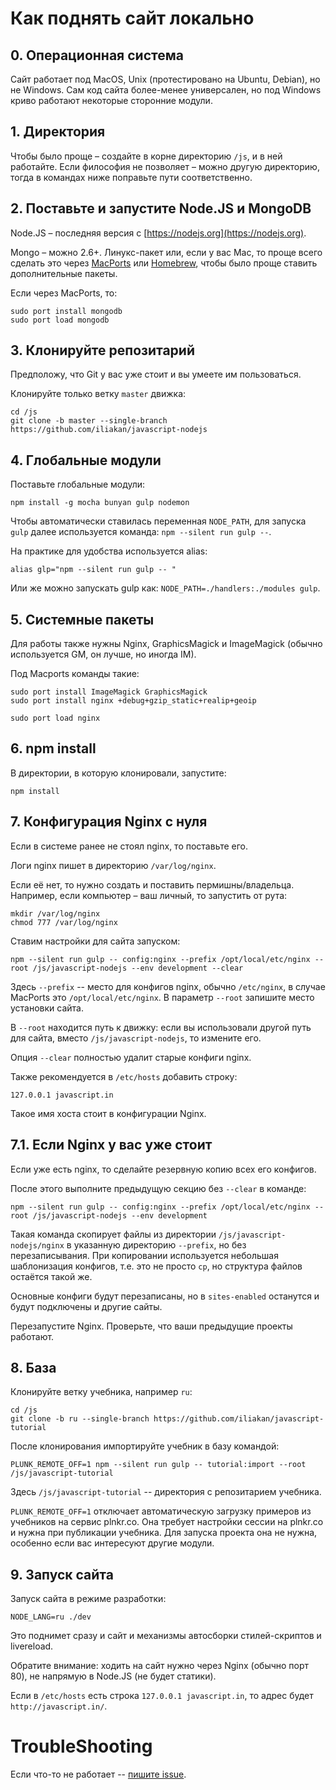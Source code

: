 
# Как поднять сайт локально

## 0. Операционная система

Сайт работает под MacOS, Unix (протестировано на Ubuntu, Debian), но не Windows. Сам код сайта более-менее универсален, но под Windows криво работают некоторые сторонние модули.

## 1. Директория

Чтобы было проще – создайте в корне директорию `/js`, и в ней работайте.
Если философия не позволяет – можно другую директорию, тогда в командах ниже поправьте пути соответственно.

## 2. Поставьте и запустите Node.JS и MongoDB

Node.JS – последняя версия с [https://nodejs.org](https://nodejs.org).

Mongo – можно 2.6+. Линукс-пакет или, если у вас Mac, то проще всего сделать это через [MacPorts](http://www.macports.org/install.php) или [Homebrew](http://brew.sh), чтобы было проще ставить дополнительные пакеты.

Если через MacPorts, то:
```
sudo port install mongodb
sudo port load mongodb
```

## 3. Клонируйте репозитарий

Предположу, что Git у вас уже стоит и вы умеете им пользоваться.

Клонируйте только ветку `master` движка:
```
cd /js
git clone -b master --single-branch https://github.com/iliakan/javascript-nodejs
```


## 4. Глобальные модули

Поставьте глобальные модули:

```
npm install -g mocha bunyan gulp nodemon
```

Чтобы автоматически ставилась переменная `NODE_PATH`, для запуска `gulp` далее используется команда: `npm --silent run gulp --`.

На практике для удобства используется alias:
```
alias glp="npm --silent run gulp -- "
```

Или же можно запускать gulp как: `NODE_PATH=./handlers:./modules gulp`.

## 5. Системные пакеты

Для работы также нужны Nginx, GraphicsMagick и ImageMagick (обычно используется GM, он лучше, но иногда IM).

Под Macports команды такие:

```
sudo port install ImageMagick GraphicsMagick
sudo port install nginx +debug+gzip_static+realip+geoip

sudo port load nginx
```

## 6. npm install

В директории, в которую клонировали, запустите:

```
npm install
```

## 7. Конфигурация Nginx с нуля

Если в системе ранее не стоял nginx, то поставьте его.

Логи nginx пишет в директорию `/var/log/nginx`.

Если её нет, то нужно создать и поставить пермишны/владельца. Например, если компьютер – ваш личный, то запустить от рута:
```
mkdir /var/log/nginx
chmod 777 /var/log/nginx
```

Cтавим настройки для сайта запуском:
```
npm --silent run gulp -- config:nginx --prefix /opt/local/etc/nginx --root /js/javascript-nodejs --env development --clear
```

Здесь `--prefix` -- место для конфигов nginx, обычно `/etc/nginx`, в случае MacPorts это `/opt/local/etc/nginx`.
В параметр `--root` запишите место установки сайта.

В `--root` находится путь к движку: если вы использовали другой путь для сайта, вместо `/js/javascript-nodejs`, то измените его.

Опция `--clear` полностью удалит старые конфиги nginx.

Также рекомендуется в `/etc/hosts` добавить строку:
```
127.0.0.1 javascript.in
```

Такое имя хоста стоит в конфигурации Nginx.

## 7.1. Если Nginx у вас уже стоит

Если уже есть nginx, то сделайте резервную копию всех его конфигов.

После этого выполните предыдущую секцию без `--clear` в команде:

```
npm --silent run gulp -- config:nginx --prefix /opt/local/etc/nginx --root /js/javascript-nodejs --env development
```

Такая команда скопирует файлы из директории `/js/javascript-nodejs/nginx` в указанную директорию `--prefix`, но без перезаписывания.
 При копировании используется небольшая шаблонизация конфигов, т.е. это не просто `cp`, но структура файлов остаётся такой же.

Основные конфиги будут перезаписаны, но в `sites-enabled` останутся и будут подключены и другие сайты.

Перезапустите Nginx. Проверьте, что ваши предыдущие проекты работают.


## 8. База

Клонируйте ветку учебника, например `ru`:
```
cd /js
git clone -b ru --single-branch https://github.com/iliakan/javascript-tutorial
```

После клонирования импортируйте учебник в базу командой:
```
PLUNK_REMOTE_OFF=1 npm --silent run gulp -- tutorial:import --root /js/javascript-tutorial
```

Здесь `/js/javascript-tutorial` -- директория с репозитарием учебника.

`PLUNK_REMOTE_OFF=1` отключает автоматическую загрузку примеров из учебников на сервис plnkr.co.
Она требует настройки сессии на plnkr.co и нужна при публикации учебника.
Для запуска проекта она не нужна, особенно если вас интересуют другие модули.

## 9. Запуск сайта

Запуск сайта в режиме разработки:
```
NODE_LANG=ru ./dev
```

Это поднимет сразу и сайт и механизмы автосборки стилей-скриптов и livereload.

Обратите внимание: ходить на сайт нужно через Nginx (обычно порт 80), не напрямую в Node.JS (не будет статики).

Если в `/etc/hosts` есть строка `127.0.0.1 javascript.in`, то адрес будет `http://javascript.in/`.

# TroubleShooting

Если что-то не работает -- [пишите issue](https://github.com/iliakan/javascript-nodejs/issues/new).

